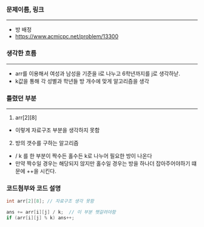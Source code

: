 ### 문제이름, 링크
---
- 방 배정
- https://www.acmicpc.net/problem/13300

### 생각한 흐름
---
- arr를 이용해서 여성과 남성을 기준을 i로 나누고 6학년까지를 j로 생각하낟.
- k값을 통해 각 성별과 학년들 방 개수에 맞게 알고리즘을 생각


### 틀렸던 부분
---
1. arr[2][8]
- 이렇게 자료구조 부분을 생각하지 못함

2. 방의 갯수를 구하는 알고리즘
- / k 를 한 부분이 짝수든 홀수든 k로 나누어 필요한 방이 나온다
- 만약 짝수일 경우는 해당되지 않지만 홀수일 경우는 방을 하나더 잡아주어야하기 떄문에 ++을 시킨다.


### 코드첨부와 코드 설명
```cpp
int arr[2][8]; // 자료구조 생각 못함

ans += arr[i][j] / k;  // 이 부분 헷갈려야함
if (arr[i][j] % k) ans++;
```